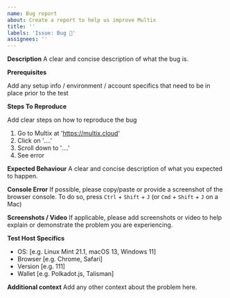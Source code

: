 ```yaml
---
name: Bug report
about: Create a report to help us improve Multix
title: ''
labels: 'Issue: Bug 🐛'
assignees: ''
---
```


**Description**
A clear and concise description of what the bug is.

**Prerequisites**

Add any setup info / environment / account specifics that need to be in place prior to the test

**Steps To Reproduce**

Add clear steps on how to reproduce the bug

1. Go to Multix at 'https://multix.cloud'
2. Click on '....'
3. Scroll down to '....'
4. See error

**Expected Behaviour**
A clear and concise description of what you expected to happen.

**Console Error**
If possible, please copy/paste or provide a screenshot of the browser console. To do so, press `Ctrl` + `Shift` + `J` (or `Cmd` + `Shift` + `J` on a Mac)

**Screenshots / Video**
If applicable, please add screenshots or video to help explain or demonstrate the problem you are experiencing.

**Test Host Specifics**

- OS: [e.g. Linux Mint 21.1, macOS 13, Windows 11]
- Browser [e.g. Chrome, Safari]
- Version [e.g. 111]
- Wallet [e.g. Polkadot.js, Talisman]

**Additional context**
Add any other context about the problem here.
